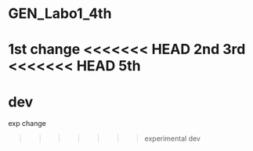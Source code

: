 # GEN_Labo1_4th

1st change
<<<<<<< HEAD
2nd
3rd
<<<<<<< HEAD
5th
=======
dev
=======
exp change
>>>>>>> experimental
>>>>>>> dev
